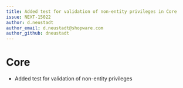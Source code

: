 ```yaml
---
title: Added test for validation of non-entity privileges in Core
issue: NEXT-15022
author: d.neustadt
author_email: d.neustadt@shopware.com 
author_github: dneustadt
---
```

# Core
* Added test for validation of non-entity privileges
